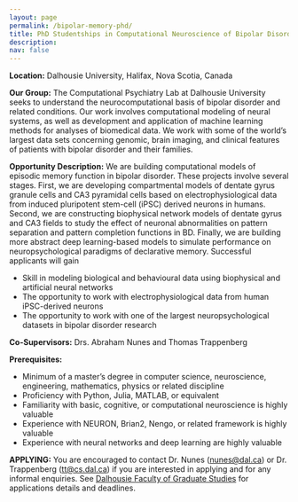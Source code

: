 ```yaml
---
layout: page
permalink: /bipolar-memory-phd/
title: PhD Studentships in Computational Neuroscience of Bipolar Disorder
description: 
nav: false
---
```


**Location:** Dalhousie University, Halifax, Nova Scotia, Canada  

**Our Group:** The Computational Psychiatry Lab at Dalhousie University seeks to understand the neurocomputational basis of bipolar disorder and related conditions.  Our work involves computational modeling of neural systems, as well as development and application of machine learning methods for analyses of biomedical data.  We work with some of the world’s largest data sets concerning genomic, brain imaging, and clinical features of patients with bipolar disorder and their families.   

**Opportunity Description:** We are building computational models of episodic memory function in bipolar disorder. These projects involve several stages. First, we are developing compartmental models of dentate gyrus granule cells and CA3 pyramidal cells based on electrophysiological data from induced pluripotent stem-cell (iPSC) derived neurons in humans. Second, we are constructing biophysical network models of dentate gyrus and CA3 fields to study the effect of neuronal abnormalities on pattern separation and pattern completion functions in BD. Finally, we are building more abstract deep learning-based models to simulate performance on neuropsychological paradigms of declarative memory. Successful applicants will gain    

- Skill in modeling biological and behavioural data using biophysical and artificial neural networks
- The opportunity to work with electrophysiological data from human iPSC-derived neurons 
- The opportunity to work with one of the largest neuropsychological datasets in bipolar disorder research


**Co-Supervisors:** Drs. Abraham Nunes and Thomas Trappenberg   

**Prerequisites:**

- Minimum of a master’s degree in computer science, neuroscience, engineering, mathematics, physics or related discipline  
- Proficiency with Python, Julia, MATLAB, or equivalent  
- Familiarity with basic, cognitive, or computational neuroscience is highly valuable 
- Experience with NEURON, Brian2, Nengo, or related framework is highly valuable 
- Experience with neural networks and deep learning are highly valuable    

**APPLYING:**  You are encouraged to contact Dr. Nunes ([nunes@dal.ca](mailto:nunes@dal.ca)) or Dr. Trappenberg ([tt@cs.dal.ca](mailto:tt@cs.dal.ca)) if you are interested in applying and for any informal enquiries. See [Dalhousie Faculty of Graduate Studies](https://www.dal.ca/faculty/gradstudies/apply-graduate-studies/how-to-apply.html) for applications details and deadlines.
